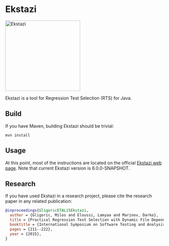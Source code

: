 Ekstazi
=======

<img src="http://ekstazi.org/Ekstazi.png" alt="Ekstazi" width="238" height="224"> 

Ekstazi is a tool for Regression Test Selection (RTS) for Java.

## Build

If you have Maven, building Ekstazi should be trivial:
```
mvn install
```

## Usage

At this point, most of the instructions are located on the official
[Ekstazi web page](http://ekstazi.org/).
Note that current Ekstazi version is 6.0.0-SNAPSHOT.

## Research

If you have used Ekstazi in a research project, please cite
the research paper in any related publication:
```bibtex
@inproceedings{GligoricETAL15Ekstazi,
  author = {Gligoric, Milos and Eloussi, Lamyaa and Marinov, Darko},
  title = {Practical Regression Test Selection with Dynamic File Dependencies},
  booktitle = {International Symposium on Software Testing and Analysis},
  pages = {211--222},
  year = {2015},
}
```
